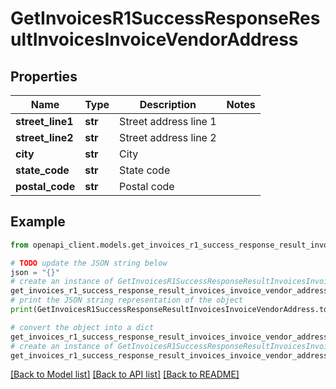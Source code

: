 # GetInvoicesR1SuccessResponseResultInvoicesInvoiceVendorAddress


## Properties

Name | Type | Description | Notes
------------ | ------------- | ------------- | -------------
**street_line1** | **str** | Street address line 1 | 
**street_line2** | **str** | Street address line 2 | 
**city** | **str** | City | 
**state_code** | **str** | State code | 
**postal_code** | **str** | Postal code | 

## Example

```python
from openapi_client.models.get_invoices_r1_success_response_result_invoices_invoice_vendor_address import GetInvoicesR1SuccessResponseResultInvoicesInvoiceVendorAddress

# TODO update the JSON string below
json = "{}"
# create an instance of GetInvoicesR1SuccessResponseResultInvoicesInvoiceVendorAddress from a JSON string
get_invoices_r1_success_response_result_invoices_invoice_vendor_address_instance = GetInvoicesR1SuccessResponseResultInvoicesInvoiceVendorAddress.from_json(json)
# print the JSON string representation of the object
print(GetInvoicesR1SuccessResponseResultInvoicesInvoiceVendorAddress.to_json())

# convert the object into a dict
get_invoices_r1_success_response_result_invoices_invoice_vendor_address_dict = get_invoices_r1_success_response_result_invoices_invoice_vendor_address_instance.to_dict()
# create an instance of GetInvoicesR1SuccessResponseResultInvoicesInvoiceVendorAddress from a dict
get_invoices_r1_success_response_result_invoices_invoice_vendor_address_from_dict = GetInvoicesR1SuccessResponseResultInvoicesInvoiceVendorAddress.from_dict(get_invoices_r1_success_response_result_invoices_invoice_vendor_address_dict)
```
[[Back to Model list]](../README.md#documentation-for-models) [[Back to API list]](../README.md#documentation-for-api-endpoints) [[Back to README]](../README.md)


